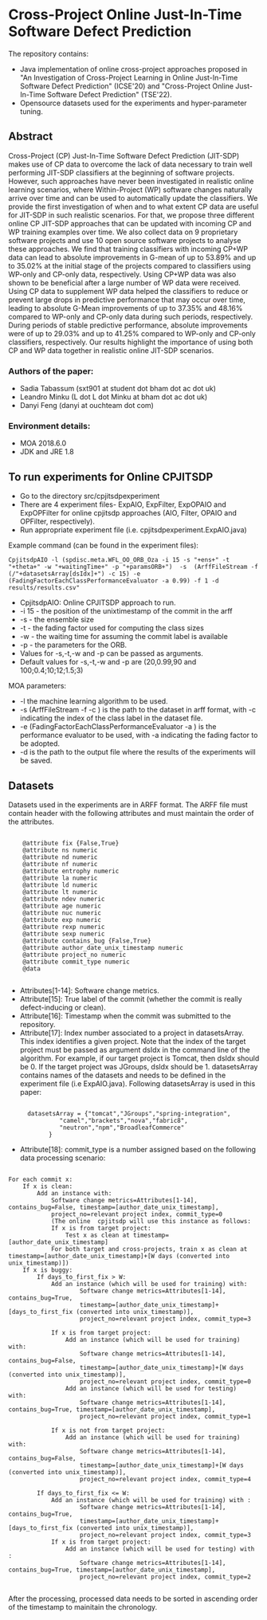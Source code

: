 <h1>Cross-Project Online Just-In-Time Software
Defect Prediction 
</h1>


The repository contains:
<ul>
  <li>Java implementation of online cross-project approaches proposed in "An Investigation of Cross-Project Learning in Online
Just-In-Time Software Defect Prediction" (ICSE'20) and "Cross-Project Online Just-In-Time Software
  Defect Prediction" (TSE'22). </li>
  <li>Opensource datasets used for the experiments and hyper-parameter tuning.</li>
  </ul>
  
  <h2>Abstract</h2>
Cross-Project (CP) Just-In-Time Software Defect Prediction (JIT-SDP) makes use of CP data to overcome the lack of data necessary to train well performing JIT-SDP classifiers at the beginning of software projects. However, such approaches have never been investigated in realistic online learning scenarios, where Within-Project (WP) software changes naturally arrive over time and can be used to automatically update the classifiers. We provide the first investigation of when and to what extent CP data are useful for JIT-SDP in such realistic scenarios. For that, we propose three different online CP JIT-SDP approaches that can be updated with incoming CP and WP training examples over time. We also collect data on 9 proprietary software projects and use 10 open source software projects to analyse these approaches. We find that training classifiers with incoming CP+WP data can lead to absolute
improvements in G-mean of up to 53.89% and up to 35.02% at the initial stage of the projects compared to classifiers using WP-only and CP-only data, respectively. Using CP+WP data was also shown to be beneficial after a large number of WP data were received. Using CP data to supplement WP data helped the classifiers to reduce or prevent large drops in predictive performance that may occur over time, leading to absolute G-Mean improvements of up to 37.35% and 48.16% compared to WP-only and CP-only data during such periods, respectively. During periods of stable predictive performance, absolute improvements were of up to 29.03% and up to 41.25% compared to WP-only and CP-only classifiers, respectively. Our results highlight the importance of using both CP and WP data together in realistic online JIT-SDP scenarios.

<h3>Authors of the paper:</h3>
<ul>
  <li>Sadia Tabassum (sxt901 at student dot bham dot ac dot uk)</li>
  <li>Leandro Minku (L dot L dot Minku at bham dot ac dot uk)</li>
  <li>Danyi Feng (danyi at ouchteam dot com) 
</ul>


<h3>Environment details:</h3>
<ul>
  <li>MOA 2018.6.0</li>
  <li>JDK and JRE 1.8</li>
</ul>

<h2>To run experiments for Online CPJITSDP</h2>
<ul>
  <li>Go to the directory src/cpjitsdpexperiment</li>
  <li>There are 4 experiment files- ExpAIO, ExpFilter, ExpOPAIO and ExpOPFilter for online cpjitsdp approaches (AIO, Filter, OPAIO and OPFilter, respectively).</li>
  <li>Run appropriate experiment file (i.e. cpjitsdpexperiment.ExpAIO.java)</li>
</ul>

Example command (can be found in the experiment files):

```
CpjitsdpAIO -l (spdisc.meta.WFL_OO_ORB_Oza -i 15 -s "+ens+" -t "+theta+" -w "+waitingTime+" -p "+paramsORB+")  -s  (ArffFileStream -f (/"+datasetsArray[dsIdx]+") -c 15) -e (FadingFactorEachClassPerformanceEvaluator -a 0.99) -f 1 -d results/results.csv"
```
<ul>
  <li>CpjitsdpAIO: Online CPJITSDP approach to run.</li>
  <li>-i 15 - the position of the unixtimestamp of the commit in the arff</li>
  <li>-s - the ensemble size</li>
  <li>-t - the fading factor used for computing the class sizes</li>
  <li>-w - the waiting time for assuming the commit label is available</li>
  <li>-p - the parameters for the ORB.</li>
  <li>Values for -s,-t,-w and -p can be passed as arguments. </li>
  <li>Default values for -s,-t,-w and -p are (20,0.99,90 and 100;0.4;10;12;1.5;3)</li>
</ul>

MOA parameters:
<ul>
  <li>-l the machine learning algorithm to be used.</li>

<li>-s (ArffFileStream -f -c ) is the path to the dataset in arff format, with -c indicating the index of the class label in the dataset file.</li>

<li>-e (FadingFactorEachClassPerformanceEvaluator -a ) is the performance evaluator to be used, with -a indicating the fading factor to be adopted.</li>

<li>-d is the path to the output file where the results of the experiments will be saved.</li>
</ul>

<h2>Datasets</h2>
Datasets used in the experiments are in ARFF format. The ARFF file must contain header with the following attributes and must maintain the order of the attributes.

```

    @attribute fix {False,True}
    @attribute ns numeric
    @attribute nd numeric
    @attribute nf numeric
    @attribute entrophy numeric
    @attribute la numeric
    @attribute ld numeric
    @attribute lt numeric
    @attribute ndev numeric
    @attribute age numeric
    @attribute nuc numeric
    @attribute exp numeric
    @attribute rexp numeric
    @attribute sexp numeric
    @attribute contains_bug {False,True}
    @attribute author_date_unix_timestamp numeric
    @attribute project_no numeric
    @attribute commit_type numeric
    @data
    
```

<ul>
<li>
Attributes[1-14]: Software change metrics.</li>
<li>
Attribute[15]: True label of the commit (whether the commit is really defect-inducing or clean).
</li>
<li>
Attribute[16]: Timestamp when the commit was submitted to the repository. 
</li>
<li>Attribute[17]: Index number associated to a project in datasetsArray. This index identifies a given project. Note that the index of the target project must be passed as argument dsIdx in the command line of the algorithm. For example,  if our target project is Tomcat, then dsIdx should be 0. If the target project was JGroups, dsldx should be 1. datasetsArray contains names of the datasets and needs to be defined in the experiment file (i.e ExpAIO.java). Following datasetsArray is used in this paper:

```

  datasetsArray = {"tomcat","JGroups","spring-integration",
		   "camel","brackets","nova","fabric8",
		   "neutron","npm","BroadleafCommerce"
		}
```
  
  </li>
  <li>Attribute[18]: commit_type is a number assigned based on the following data processing scenario:
  
</ul>

```

For each commit x:
	If x is clean:
		Add an instance with: 
			Software change metrics=Attributes[1-14], contains_bug=False, timestamp=[author_date_unix_timestamp], 
			project_no=relevant project index, commit_type=0
			(The online  cpjitsdp will use this instance as follows:
			If x is from target project:
				Test x as clean at timestamp=[author_date_unix_timestamp]
			For both target and cross-projects, train x as clean at timestamp=[author_date_unix_timestamp]+[W days (converted into unix_timestamp)])
	If x is buggy:
		If days_to_first_fix > W:
			Add an instance (which will be used for training) with:
					Software change metrics=Attributes[1-14], contains_bug=True, 
					timestamp=[author_date_unix_timestamp]+[days_to_first_fix (converted into unix_timestamp)], 
					project_no=relevant project index, commit_type=3
					
			If x is from target project:	
				Add an instance (which will be used for training) with:
					Software change metrics=Attributes[1-14], contains_bug=False, 
					timestamp=[author_date_unix_timestamp]+[W days (converted into unix_timestamp)], 
					project_no=relevant project index, commit_type=0
				Add an instance (which will be used for testing)  with:
					Software change metrics=Attributes[1-14], contains_bug=True, timestamp=[author_date_unix_timestamp], 
					project_no=relevant project index, commit_type=1
							
			If x is not from target project:
				Add an instance (which will be used for training) with:
					Software change metrics=Attributes[1-14], contains_bug=False, 
					timestamp=[author_date_unix_timestamp]+[W days (converted into unix_timestamp)], 
					project_no=relevant project index, commit_type=4
						
		If days_to_first_fix <= W:
			Add an instance (which will be used for training) with :
					Software change metrics=Attributes[1-14], contains_bug=True, 
					timestamp=[author_date_unix_timestamp]+[days_to_first_fix (converted into unix_timestamp)], 
					project_no=relevant project index, commit_type=3
			If x is from target project:
				Add an instance (which will be used for testing) with :
					Software change metrics=Attributes[1-14], contains_bug=True, timestamp=[author_date_unix_timestamp], 
					project_no=relevant project index, commit_type=2


```					
After the processing, processed data needs to be sorted in ascending order of the timestamp to mainitain the chronology.

